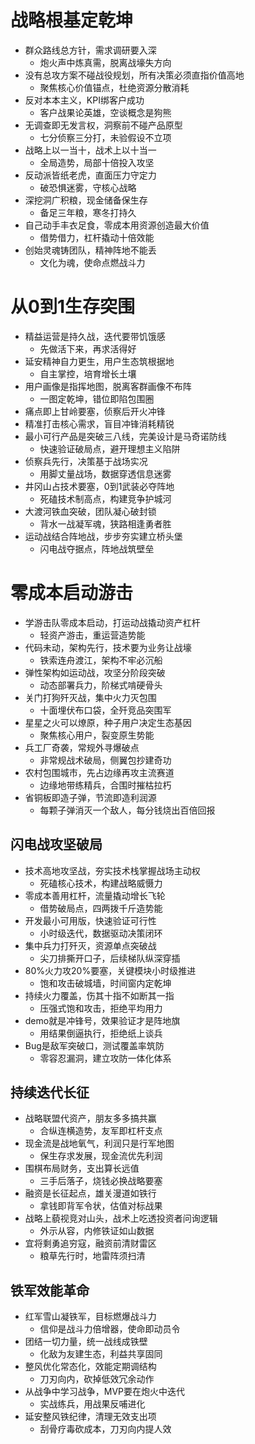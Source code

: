 # 战略根基定乾坤
- 群众路线总方针，需求调研要入深
  - 炮火声中炼真需，脱离战壕失方向
- 没有总攻方案不碰战役规划，所有决策必须直指价值高地
  - 聚焦核心价值锚点，杜绝资源分散消耗
- 反对本本主义，KPI绑客户成功
   - 客户战果论英雄，空谈概念是狗熊
- 无调查即无发言权，洞察前不碰产品原型
  - 七分侦察三分打，未验假设不立项
- 战略上以一当十，战术上以十当一
  - 全局造势，局部十倍投入攻坚
- 反动派皆纸老虎，直面压力守定力
  - 破恐惧迷雾，守核心战略
- 深挖洞广积粮，现金储备保生存
  - 备足三年粮，寒冬打持久
- 自己动手丰衣足食，零成本用资源创造最大价值
  - 借势借力，杠杆撬动十倍效能
- 创始灵魂铸团队，精神阵地不能丢
  - 文化为魂，使命点燃战斗力

# 从0到1生存突围
- 精益运营是持久战，迭代要带饥饿感
  - 先做活下来，再求活得好
- 延安精神自力更生，用户生态筑根据地
  - 自主掌控，培育增长土壤
- 用户画像是指挥地图，脱离客群画像不布阵
  - 一图定乾坤，错位即陷包围圈
 - 痛点即上甘岭要塞，侦察后开火冲锋
  - 精准打击核心需求，盲目冲锋消耗精锐
- 最小可行产品是突破三八线，完美设计是马奇诺防线
  - 快速验证破局点，避开理想主义陷阱
- 侦察兵先行，决策基于战场实况
  - 用脚丈量战场，数据穿透信息迷雾
- 井冈山占技术要塞，0到1武装必夺阵地
  - 死磕技术制高点，构建竞争护城河
- 大渡河铁血突破，团队凝心破封锁
  - 背水一战凝军魂，狭路相逢勇者胜
- 运动战结合阵地战，步步夯实建立桥头堡
  - 闪电战夺据点，阵地战筑壁垒

# 零成本启动游击
- 学游击队零成本启动，打运动战撬动资产杠杆
  - 轻资产游击，重运营造势能
- 代码未动，架构先行，技术要为业务让战壕
  - 铁索连舟渡江，架构不牢必沉船
- 弹性架构如运动战，攻坚分阶段突破
  - 动态部署兵力，阶梯式啃硬骨头
- 关门打狗歼灭战，集中火力灭包围
  - 十面埋伏布口袋，全歼竞品突围军
- 星星之火可以燎原，种子用户决定生态基因
  - 聚焦核心用户，裂变原生势能
- 兵工厂奇袭，常规外寻爆破点
  - 非常规战术破局，侧翼包抄建奇功
- 农村包围城市，先占边缘再攻主流赛道
  - 边缘地带练精兵，合围时摧枯拉朽
- 省铜板即造子弹，节流即造利润源
  - 每颗子弹消灭一个敌人，每分钱烧出百倍回报

## 闪电战攻坚破局
- 技术高地攻坚战，夯实技术栈掌握战场主动权
  - 死磕核心技术，构建战略威慑力
- 零成本善用杠杆，流量撬动增长飞轮
  - 借势破局点，四两拨千斤造势能
- 开发最小可用版，快速验证可行性
  - 小时级迭代，数据驱动决策闭环
- 集中兵力打歼灭，资源单点突破战
  - 尖刀排撕开口子，后续梯队纵深穿插
- 80%火力攻20%要塞，关键模块小时级推进
  - 饱和攻击破城墙，时间窗内定乾坤
- 持续火力覆盖，伤其十指不如断其一指
  - 压强式饱和攻击，拒绝平均用力
- demo就是冲锋号，效果验证才是阵地旗
  - 用结果倒逼执行，拒绝纸上谈兵
- Bug是敌军突破口，测试覆盖率筑防
  - 零容忍漏洞，建立攻防一体化体系

## 持续迭代长征
- 战略联盟代资产，朋友多多搞共赢
  - 合纵连横造势，友军即杠杆支点
- 现金流是战地氧气，利润只是行军地图
  - 保生存求发展，现金流优先利润
- 围棋布局财务，支出算长远值
  - 三手后落子，烧钱必换战略要塞
- 融资是长征起点，雄关漫道如铁行
  - 拿钱即背军令状，估值对标战果
- 战略上藐视竞对山头，战术上吃透投资者问询逻辑
  - 外示从容，内修铁证如山数据
- 宜将剩勇追穷寇，融资前清财雷区
  - 粮草先行时，地雷阵须扫清

## 铁军效能革命
- 红军雪山凝铁军，目标燃爆战斗力
  - 信仰是战斗力倍增器，使命即动员令
- 团结一切力量，统一战线成铁壁
  - 化敌为友建生态，利益共享固同
- 整风优化常态化，效能定期调结构
  - 刀刃向内，砍掉低效冗余动作
- 从战争中学习战争，MVP要在炮火中迭代
  - 实战练兵，用战果反哺进化
- 延安整风铁纪律，清理无效支出项
  - 刮骨疗毒砍成本，刀刃向内提人效
